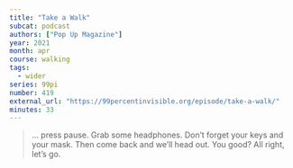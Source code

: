 ```yaml
---
title: "Take a Walk"
subcat: podcast
authors: ["Pop Up Magazine"]
year: 2021
month: apr
course: walking
tags:
  - wider
series: 99pi
number: 419
external_url: "https://99percentinvisible.org/episode/take-a-walk/"
minutes: 33
---
```


> … press pause. Grab some headphones. Don’t forget your keys and your mask. Then come back and we’ll head out. You good? All right, let’s go.
